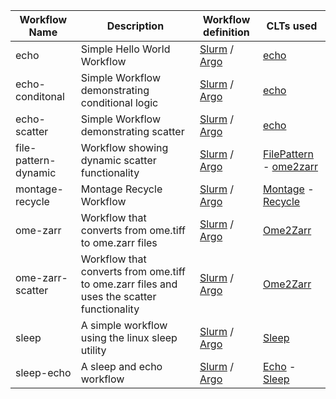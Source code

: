 | Workflow Name        | Description                                                                               | Workflow definition                                                                                         | CLTs used                                                                                  |
| -------------------- | ----------------------------------------------------------------------------------------- | ----------------------------------------------------------------------------------------------------------- | ------------------------------------------------------------------------------------------ |
| echo                 | Simple Hello World Workflow                                                               | [Slurm](CWLWorkflows/echo-slurm.json) / [Argo](CWLWorkflows/echo-argo.json)                                 | [echo](CLTScripts/echo.json)                                                               |
| echo-conditonal      | Simple Workflow demonstrating conditional logic                                           | [Slurm](CWLWorkflows/echo-condition-slurm.json) / [Argo](CWLWorkflows/echo-condition-argo.json)             | [echo](CLTScripts/echo.json)                                                               |
| echo-scatter         | Simple Workflow demonstrating scatter                                                     | [Slurm](CWLWorkflows/echo-scatter-slurm.json) / [Argo](CWLWorkflows/echo-scatter-argo.json)                 | [echo](CLTScripts/echo.json)                                                               |
| file-pattern-dynamic | Workflow showing dynamic scatter functionality                                            | [Slurm](CWLWorkflows/file-pattern-dynamic-slurm.json) / [Argo](CWLWorkflows/file-pattern-dynamic-argo.json) | [FilePattern](CLTScripts/filePatternGenerator.json) - [ome2zarr](CLTScripts/ome2zarr.json) |
| montage-recycle      | Montage Recycle Workflow                                                                  | [Slurm](CWLWorkflows/montage-recycle-slurm.json) / [Argo](CWLWorkflows/montage-recycle-argo.json)           | [Montage](CLTScripts/montage.json) - [Recycle](CLTScripts/recycle.json)                    |
| ome-zarr             | Workflow that converts from ome.tiff to ome.zarr files                                    | [Slurm](CWLWorkflows/ome-zarr-slurm.json) / [Argo](CWLWorkflows/ome-zarr-argo.json)                         | [Ome2Zarr](CLTScripts/ome2zarr.json)                                                       |
| ome-zarr-scatter     | Workflow that converts from ome.tiff to ome.zarr files and uses the scatter functionality | [Slurm](CWLWorkflows/ome-zarr-scatter-slurm.json) / [Argo](CWLWorkflows/ome-zarr-scatter-argo.json)         | [Ome2Zarr](CLTScripts/ome2zarr.json)                                                       |
| sleep                | A simple workflow using the linux sleep utility                                           | [Slurm](CWLWorkflows/sleep-slurm.json) / [Argo](CWLWorkflows/sleep-argo.json)                               | [Sleep](CLTScripts/sleep.json)                                                             |
| sleep-echo           | A sleep and echo workflow                                                                 | [Slurm](CWLWorkflows/sleep-echo-slurm.json) / [Argo](CWLWorkflows/sleep-echo-argo.json)                     | [Echo](CLTScripts/echo.json) - [Sleep](CLTScripts/sleep.json)                              |
